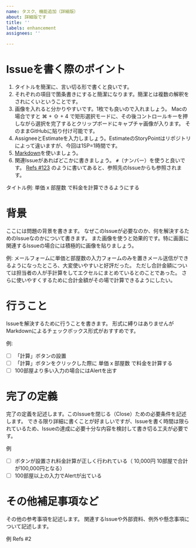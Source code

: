 ```yaml
---
name: タスク、機能追加（詳細版）
about: 詳細版です
title: ''
labels: enhancement
assignees: ''

---
```


# Issueを書く際のポイント
1. タイトルを簡潔に、言い切る形で書くと良いです。
2. それぞれの項目で箇条書きにすると簡潔になります。簡潔とは複数の解釈をされにくいということです。
3. 画像を入れると分かりやすいです。1枚でも良いので入れましょう。
Macの場合ですと ⌘ + ⇧ + 4 で矩形選択モードに、その後コントロールキーを押しながら選択を完了するとクリップボードにキャプチャ画像が入ります。
そのままGitHubに貼り付け可能です。
5. AssigneeとEstimateを入力しましょう。EstimateのStoryPointはリポジトリによって違いますが、今回は1SP=1時間です。
6. [Markdown](https://guides.github.com/features/mastering-markdown/)を使いましょう。
7. 関連Issueがあればどこかに書きましょう。 `#`（ナンバー）を使うと良いです。
[Refs #123](http://redmine.jp/tech_note/subversion/) のように書いてあると、参照先のIssueからも参照されます。


タイトル例: 単価 x 部屋数 で料金を計算できるようにする


# 背景
ここには問題の背景を書きます。
なぜこのIssueが必要なのか、何を解決するためのIssueなのかについて書きます。
また画像を使うと効果的です。特に画面に関連するIssueの場合には積極的に画像を貼りましょう。

例:
メールフォームに単価と部屋数の入力フォームのみを置きメール送信ができるようになったところ、大変使いやすいと好評だった。
ただし合計金額については担当者の人が手計算をしてエクセルにまとめているとのことであった。
さらに使いやすくするために合計金額がその場で計算できるようにしたい。

# 行うこと
Issueを解決するために行うことを書きます。
形式に縛りはありませんがMarkdownによるチェックボックス形式がおすすめです。

例:
- [ ] 「計算」ボタンの設置
- [ ] 「計算」ボタンをクリックした際に 単価 x 部屋数 で料金を計算する
- [ ] 100部屋より多い入力の場合にはAlertを出す

# 完了の定義
完了の定義を記述します。このIssueを閉じる（Close）ための必要条件を記述します。
できる限り詳細に書くことが好ましいですが、Issueを書く時間は限られているため、Issueの達成に必要十分な内容を検討して書き切る工夫が必要です。

例
- [ ] ボタンが設置され料金計算が正しく行われている（ 10,000円 10部屋で合計が100,000円となる）
- [ ] 100部屋以上の入力でAlertが出ている

# その他補足事項など
その他の参考事項を記述します。
関連するIssueや外部資料、例外や懸念事項について記述します。

例
Refs #2
